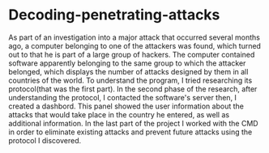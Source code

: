 # Decoding-penetrating-attacks
As part of an investigation into a major attack that occurred several months ago, a computer belonging to one of the attackers was found, which turned out to that he is part of a large group of hackers.
The computer contained software apparently belonging to the same group to which the attacker belonged, which displays the number of attacks
designed by them in all countries of the world.
To understand the program, I tried researching its protocol(that was the first part).
In the second phase of the research, after understanding the protocol, I contacted the software's server then, I created a dashbord.
This panel showed the user information about the attacks that would take place in the country he entered, as well as additional information.
In the last part of the project I worked with the CMD in order to eliminate existing attacks and prevent future attacks using the protocol I discovered.
